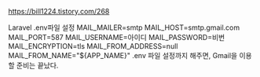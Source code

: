 https://bill1224.tistory.com/268

Laravel .env파일 설정
MAIL_MAILER=smtp
MAIL_HOST=smtp.gmail.com
MAIL_PORT=587
MAIL_USERNAME=아이디
MAIL_PASSWORD=비번
MAIL_ENCRYPTION=tls
MAIL_FROM_ADDRESS=null
MAIL_FROM_NAME="${APP_NAME}"
.env 파일 설정까지 해주면, Gmail을 이용할 준비는 끝났다.
